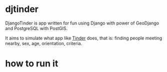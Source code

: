 djtinder
==========

DjangoTinder is app written for fun using Django with power of GeoDjango and PostgreSQL with PostGIS.

It aims to simulate what app like [Tinder](http://en.wikipedia.org/wiki/Tinder_%28application%29) does, that is: finding people meeting nearby, sex, age, orientation, criteria.


how to run it
=============


